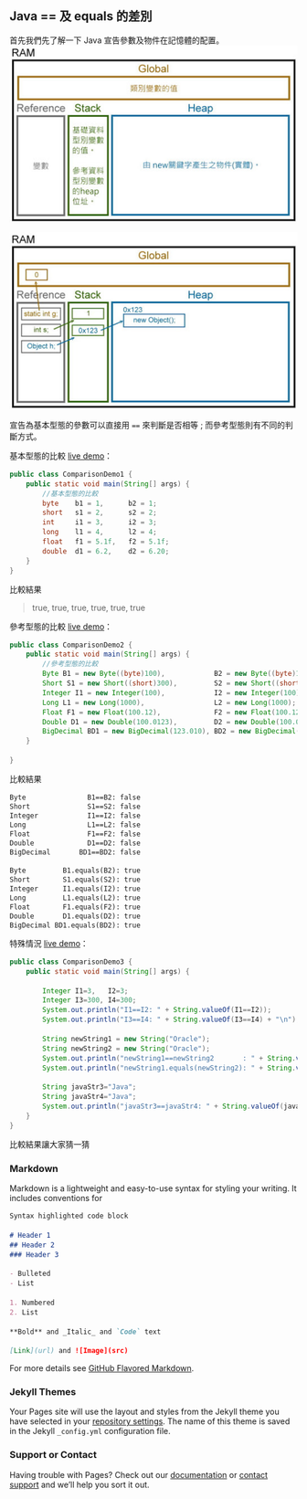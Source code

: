 ## Java == 及 equals 的差別

首先我們先了解一下 Java 宣告參數及物件在記憶體的配置。
![MemoryExplain](../images/memory_model_explain.jpg)

![MemoryExplain](../images/memory_model_runing.jpg)

宣告為基本型態的參數可以直接用 `==` 來判斷是否相等 ; 而參考型態則有不同的判斷方式。 

基本型態的比較 [live demo](http://tpcg.io/3l2d6v)：
```java
public class ComparisonDemo1 {
	public static void main(String[] args) {
		//基本型態的比較
		byte 	b1 = 1,      b2 = 1;
		short 	s1 = 2,      s2 = 2;
		int 	i1 = 3,      i2 = 3;
		long 	l1 = 4,      l2 = 4;
		float 	f1 = 5.1f,   f2 = 5.1f;
		double 	d1 = 6.2,    d2 = 6.20;
	}
}
```

比較結果
>true, true, true, true, true, true

參考型態的比較 [live demo](http://tpcg.io/w50qrI)：
```java
public class ComparisonDemo2 {
	public static void main(String[] args) {
		//參考型態的比較
		Byte B1 = new Byte((byte)100),            B2 = new Byte((byte)100);
		Short S1 = new Short((short)300),         S2 = new Short((short)300);
		Integer I1 = new Integer(100),            I2 = new Integer(100);
		Long L1 = new Long(1000),                 L2 = new Long(1000);
		Float F1 = new Float(100.12),             F2 = new Float(100.120);
		Double D1 = new Double(100.0123),         D2 = new Double(100.012300);
		BigDecimal BD1 = new BigDecimal(123.010), BD2 = new BigDecimal(123.0100);
	}

}
```

比較結果
```
Byte               B1==B2: false
Short              S1==S2: false
Integer            I1==I2: false
Long               L1==L2: false
Float              F1==F2: false
Double             D1==D2: false
BigDecimal       BD1==BD2: false

Byte         B1.equals(B2): true
Short        S1.equals(S2): true
Integer      I1.equals(I2): true
Long         L1.equals(L2): true
Float        F1.equals(F2): true
Double       D1.equals(D2): true
BigDecimal BD1.equals(BD2): true
```

特殊情況 [live demo](http://tpcg.io/OsaZ6W)：
```java
public class ComparisonDemo3 {
	public static void main(String[] args) {		
		
		Integer I1=3,   I2=3;
		Integer I3=300, I4=300;
		System.out.println("I1==I2: " + String.valueOf(I1==I2));
		System.out.println("I3==I4: " + String.valueOf(I3==I4) + "\n");
		
		String newString1 = new String("Oracle");
		String newString2 = new String("Oracle");
		System.out.println("newString1==newString2       : " + String.valueOf(newString1==newString2)) ;
		System.out.println("newString1.equals(newString2): " + String.valueOf(newString1.equals(newString2)) + "\n");
		
		String javaStr3="Java";
		String javaStr4="Java";
		System.out.println("javaStr3==javaStr4: " + String.valueOf(javaStr3==javaStr4));
	}
}
```

比較結果讓大家猜一猜


### Markdown

Markdown is a lightweight and easy-to-use syntax for styling your writing. It includes conventions for

```markdown
Syntax highlighted code block

# Header 1
## Header 2
### Header 3

- Bulleted
- List

1. Numbered
2. List

**Bold** and _Italic_ and `Code` text

[Link](url) and ![Image](src)
```

For more details see [GitHub Flavored Markdown](https://guides.github.com/features/mastering-markdown/).

### Jekyll Themes

Your Pages site will use the layout and styles from the Jekyll theme you have selected in your [repository settings](https://github.com/ivan11182002/rc-sharing/settings). The name of this theme is saved in the Jekyll `_config.yml` configuration file.

### Support or Contact

Having trouble with Pages? Check out our [documentation](https://help.github.com/categories/github-pages-basics/) or [contact support](https://github.com/contact) and we’ll help you sort it out.
